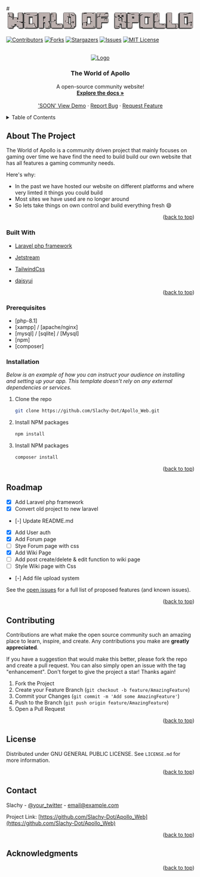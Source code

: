 #[![Product Name Screen Shot][product-screenshot]](https://worldofapollo.com)

<div id="top"></div>

[![Contributors][contributors-shield]][contributors-url]
[![Forks][forks-shield]][forks-url]
[![Stargazers][stars-shield]][stars-url]
[![Issues][issues-shield]][issues-url]
[![MIT License][license-shield]][license-url]


<!-- PROJECT LOGO -->
<br />
<div align="center">
  <a href="https://worldofapollo.com/">
    <img src="Apollo_logo.png" alt="Logo" width="80" height="80">
  </a>

  <h3 align="center">The World of Apollo </h3>

  <p align="center">
    A open-source community website!
    <br />
    <a href="https://github.com/Slachy-Dot/Apollo_Web"><strong>Explore the docs »</strong></a>
    <br />
    <br />
    <a href="https://worldofapollo.com/">'SOON' View Demo</a>
    ·
    <a href="https://github.com/Slachy-Dot/Apollo_Web/issues">Report Bug</a>
    ·
    <a href="https://github.com/Slachy-Dot/Apollo_Web/issues">Request Feature</a>
  </p>
</div>



<!-- TABLE OF CONTENTS -->
<details>
  <summary>Table of Contents</summary>
  <ol>
    <li>
      <a href="#about-the-project">About The Project</a>
      <ul>
        <li><a href="#built-with">Built With</a></li>
      </ul>
    </li>
    <li>
      <a href="#getting-started">Getting Started</a>
      <ul>
        <li><a href="#prerequisites">Prerequisites</a></li>
        <li><a href="#installation">Installation</a></li>
      </ul>
    </li>
    <li><a href="#usage">Usage</a></li>
    <li><a href="#roadmap">Roadmap</a></li>
    <li><a href="#contributing">Contributing</a></li>
    <li><a href="#license">License</a></li>
    <li><a href="#contact">Contact</a></li>
    <li><a href="#acknowledgments">Acknowledgments</a></li>
  </ol>
</details>



<!-- ABOUT THE PROJECT -->
## About The Project

The World of Apollo is a community driven project that mainly focuses on gaming over time we have find the need to build
build our own website that has all features a gaming community needs.

Here's why:
* In the past we have hosted our website on different platforms and where very limted it things you could build
* Most sites we have used are no longer around 
* So lets take things on own control and build everything fresh :smile:

<p align="right">(<a href="#top">back to top</a>)</p>

### Built With

* [Laravel php framework](https://laravel.com/)
- [Jetstream](https://jetstream.laravel.com/3.x/introduction.html)
* [TailwindCss](https://tailwindcss.com/)
- [daisyui](https://daisyui.com/)


        

<p align="right">(<a href="#top">back to top</a>)</p>

### Prerequisites

* [php-8.1]
* [xampp] / [apache/nginx]
* [mysql] / [sqlite] / [Mysql]
* [npm]
* [composer]


### Installation

_Below is an example of how you can instruct your audience on installing and setting up your app. This template doesn't rely on any external dependencies or services._

1. Clone the repo
   ```sh
   git clone https://github.com/Slachy-Dot/Apollo_Web.git
   ```
2. Install NPM packages
   ```sh
   npm install
   ```
3. Install NPM packages
   ```sh
   composer install
   ```

<p align="right">(<a href="#top">back to top</a>)</p>

## Roadmap

- [x] Add Laravel php framework
- [x] Convert old project to new laravel 
- [-] Update README.md
- [X] Add User auth
- [X] Add Forum page
- [ ] Stye Forum page with css
- [X] Add Wiki Page
- [ ] Add post create/delete & edit function to wiki page
- [ ] Style Wiki page with Css
- [-] Add file upload system

See the [open issues](https://github.com/Slachy-Dot/The_World_of_Apollo/issues) for a full list of proposed features (and known issues).

<p align="right">(<a href="#top">back to top</a>)</p>



<!-- CONTRIBUTING -->
## Contributing

Contributions are what make the open source community such an amazing place to learn, inspire, and create. Any contributions you make are **greatly appreciated**.

If you have a suggestion that would make this better, please fork the repo and create a pull request. You can also simply open an issue with the tag "enhancement".
Don't forget to give the project a star! Thanks again!

1. Fork the Project
2. Create your Feature Branch (`git checkout -b feature/AmazingFeature`)
3. Commit your Changes (`git commit -m 'Add some AmazingFeature'`)
4. Push to the Branch (`git push origin feature/AmazingFeature`)
5. Open a Pull Request

<p align="right">(<a href="#top">back to top</a>)</p>



<!-- LICENSE -->
## License

Distributed under GNU GENERAL PUBLIC LICENSE. See `LICENSE.md` for more information.

<p align="right">(<a href="#top">back to top</a>)</p>



<!-- CONTACT -->
## Contact

Slachy - [@your_twitter](https://twitter.com/your_username) - email@example.com

Project Link: [https://github.com/Slachy-Dot/Apollo_Web](https://github.com/Slachy-Dot/Apollo_Web)

<p align="right">(<a href="#top">back to top</a>)</p>

<!-- ACKNOWLEDGMENTS -->
## Acknowledgments



<p align="right">(<a href="#top">back to top</a>)</p>

<!-- MARKDOWN LINKS & IMAGES -->
<!-- https://www.markdownguide.org/basic-syntax/#reference-style-links -->
[contributors-shield]: https://img.shields.io/github/contributors/Slachy-Dot/Apollo_Web.svg?style=for-the-badge
[contributors-url]: https://github.com/Slachy-Dot/Apollo_Web/graphs/contributors

[forks-shield]: https://img.shields.io/github/forks/Slachy-Dot/Apollo_Web.svg?style=for-the-badge
[forks-url]: https://github.com/Slachy-Dot/Apollo_Web/network/members

[stars-shield]: https://img.shields.io/github/stars/Slachy-Dot/Apollo_Web.svg?style=for-the-badge
[stars-url]: https://github.com/Slachy-Dot/Apollo_Web/stargazers

[issues-shield]: https://img.shields.io/github/issues/Slachy-Dot/Apollo_Web.svg?style=for-the-badge
[issues-url]: https://github.com/Slachy-Dot/Apollo_Web/issues

[license-shield]: https://img.shields.io/github/license/Slachy-Dot/Apollo_Web.svg?style=for-the-badge
[license-url]: https://github.com/Slachy-Dot/Apollo_Web/LICENSE.md
[product-screenshot]: Logo.png
